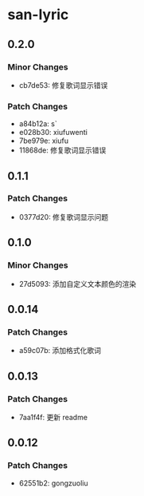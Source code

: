 # san-lyric

## 0.2.0

### Minor Changes

- cb7de53: 修复歌词显示错误

### Patch Changes

- a84b12a: s`
- e028b30: xiufuwenti
- 7be979e: xiufu
- 11868de: 修复歌词显示错误

## 0.1.1

### Patch Changes

- 0377d20: 修复歌词显示问题

## 0.1.0

### Minor Changes

- 27d5093: 添加自定义文本颜色的渲染

## 0.0.14

### Patch Changes

- a59c07b: 添加格式化歌词

## 0.0.13

### Patch Changes

- 7aa1f4f: 更新 readme

## 0.0.12

### Patch Changes

- 62551b2: gongzuoliu
